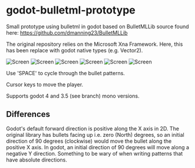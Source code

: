 # godot-bulletml-prototype

Small prototype using bulletml in godot based on BulletMLLib source found here: <https://github.com/dmanning23/BulletMLLib>

The original repository relies on the Microsoft Xna Framework. Here, this has been replace with godot native types (e.g. Vector2).

![Screen](/screenshots/bulletml.gif)
![Screen](/screenshots/screen1.png)
![Screen](/screenshots/screen2.png)
![Screen](/screenshots/screen3.png)
![Screen](/screenshots/screen4.png)
![Screen](/screenshots/screen5.png)

Use 'SPACE' to cycle through the bullet patterns.

Cursor keys to move the player.

Supports godot 4 and 3.5 (see branch) mono versions.

## Differences

Godot's default forward direction is positive along the X axis in 2D. The original library has bullets facing up i.e. zero (North) degrees, so an initial direction of 90 degrees (clockwise) would move the bullet along the positive X axis. In godot, an initial direction of 90 degrees will move along a negative Y direction. Something to be wary of when writing patterns that have absolute directions.

